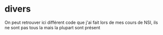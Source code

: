 # divers

On peut retrouver ici différent code que j'ai fait lors de mes cours de NSI, ils ne sont pas tous la mais la plupart sont présent
